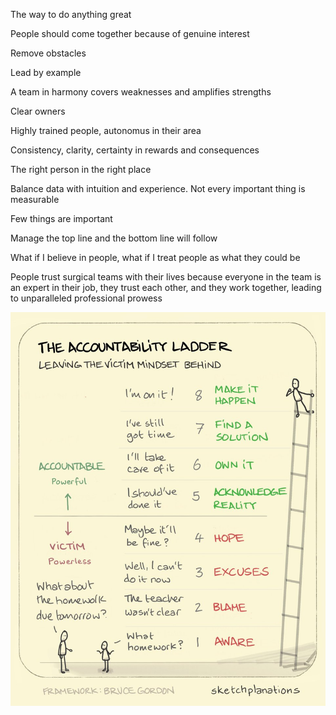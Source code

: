 ---
---

The way to do anything great

People should come together because of genuine interest

Remove obstacles 

Lead by example 

A team in harmony covers weaknesses and amplifies strengths

Clear owners 

Highly trained people, autonomus in their area 

Consistency, clarity, certainty in rewards and consequences 

The right person in the right place

Balance data with intuition and experience. Not every important thing is measurable

Few things are important 

Manage the top line and the bottom line will follow 

What if I believe in people, what if I treat people as what they could be 

People trust surgical teams with their lives because everyone in the team is an expert in their job, they trust each other, and they work together, leading to unparalleled professional prowess

![](/assets/static/img/accountability-ladder.jpeg)





